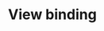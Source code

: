 ---
layout: default
title: View binding
grand_parent: Architecture components
nav_order: 1
parent: UI layer libraries
has_children: true
---